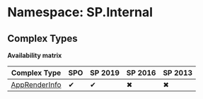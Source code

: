 # Namespace: SP.Internal

## Complex Types

**Availability matrix**

Complex Type | SPO | SP 2019 | SP 2016 | SP 2013
----------|-----|---------|---------|--------
[AppRenderInfo](./ComplexTypes/AppRenderInfo.md) | ✔ | ✔ | ✖ | ✖
